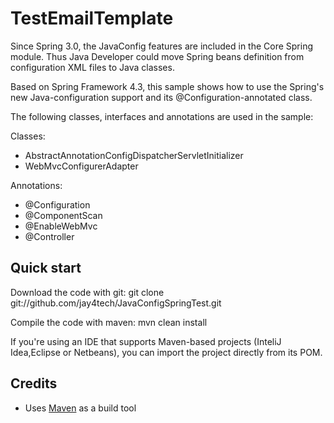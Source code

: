 # TestEmailTemplate #

Since Spring 3.0, the JavaConfig features are included in the Core Spring module. Thus Java Developer could move Spring beans definition from configuration XML files to Java classes.

Based on Spring Framework 4.3, this sample shows how to use the Spring's new Java-configuration support and its @Configuration-annotated class.

The following classes, interfaces and annotations are used in the sample:


Classes:

* AbstractAnnotationConfigDispatcherServletInitializer
* WebMvcConfigurerAdapter

Annotations:

* @Configuration
* @ComponentScan
* @EnableWebMvc
* @Controller

## Quick start ##

Download the code with git:
git clone git://github.com/jay4tech/JavaConfigSpringTest.git

Compile the code with maven:
mvn clean install

If you're using an IDE that supports Maven-based projects (InteliJ Idea,Eclipse or Netbeans), you can import the project directly from its POM. 

## Credits ##

* Uses [Maven](http://maven.apache.org/) as a build tool
